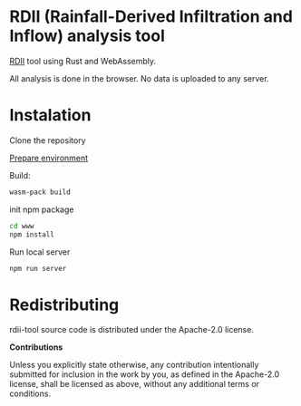 # RDII (Rainfall-Derived Infiltration and Inflow) analysis tool

[RDII](https://www.wef.org/globalassets/assets-wef/direct-download-library/public/03---resources/wsec-2017-fs-001-rdii-modeling-fact-sheet---final.pdf) tool using Rust and WebAssembly.

All analysis is done in the browser. No data is uploaded to any server.


# Instalation

 Clone the repository
 
 [Prepare environment](https://rustwasm.github.io/docs/book/introduction.html)
 
 Build: 
 ```sh
 wasm-pack build
 ```
 
 init npm package
 ```sh
 cd www
 npm install
 ```

 Run local server
 ```sh
 npm run server
 ```


# Redistributing

rdii-tool source code is distributed under the Apache-2.0 license.


**Contributions**

Unless you explicitly state otherwise, any contribution intentionally submitted
for inclusion in the work by you, as defined in the Apache-2.0 license, shall be
licensed as above, without any additional terms or conditions.